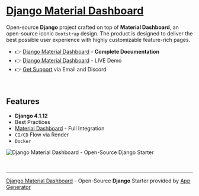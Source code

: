 
# [Django Material Dashboard](https://app-generator.dev/product/material-dashboard/django/)

Open-source **Django** project crafted on top of **Material Dashboard**, an open-source iconic `Bootstrap` design.
The product is designed to deliver the best possible user experience with highly customizable feature-rich pages. 

- 👉 [Django Material Dashboard](https://app-generator.dev/docs/products/django/material-dashboard/index.html) - **Complete Documentation**
- 👉 [Django Material Dashboard](https://django-material-dash2.onrender.com) - LIVE Demo 
- 👉 [Get Support](https://app-generator.dev/ticket/create/) via Email and Discord

<br />

## Features

- **Django 4.1.12**
- Best Practices
- [Material Dashboard](https://app-generator.dev/docs/templates/bootstrap/material-dashboard.html) - Full Integration 
- `CI/CD` Flow via Render 
- `Docker`

![Django Material Dashboard - Open-Source Django Starter](https://github.com/user-attachments/assets/532e06c1-1af3-4439-93fc-6de3a9d43c52)

<br />

---
[Django Material Dashboard](https://app-generator.dev/product/material-dashboard/django/) - Open-Source **Django** Starter provided by [App Generator](https://app-generator.dev)
